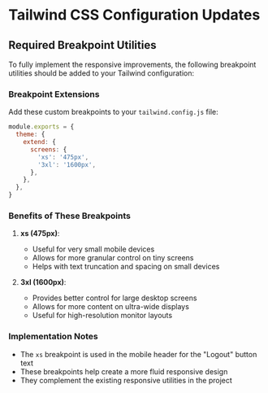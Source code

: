 # Tailwind CSS Configuration Updates

## Required Breakpoint Utilities

To fully implement the responsive improvements, the following breakpoint utilities should be added to your Tailwind configuration:

### Breakpoint Extensions

Add these custom breakpoints to your `tailwind.config.js` file:

```js
module.exports = {
  theme: {
    extend: {
      screens: {
        'xs': '475px',
        '3xl': '1600px',
      },
    },
  },
}
```

### Benefits of These Breakpoints

1. **xs (475px)**: 
   - Useful for very small mobile devices
   - Allows for more granular control on tiny screens
   - Helps with text truncation and spacing on small devices

2. **3xl (1600px)**:
   - Provides better control for large desktop screens
   - Allows for more content on ultra-wide displays
   - Useful for high-resolution monitor layouts

### Implementation Notes

- The `xs` breakpoint is used in the mobile header for the "Logout" button text
- These breakpoints help create a more fluid responsive design
- They complement the existing responsive utilities in the project